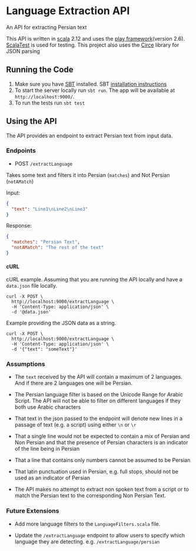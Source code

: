 # Language Extraction API

An API for extracting Persian text

This API is written in [scala](https://www.scala-lang.org/) 2.12 and uses the [play framework](https://www.playframework.com/)(version 2.6). [ScalaTest](http://www.scalatest.org/) is used for testing. This project also uses the [Circe](https://circe.github.io/circe/) library for JSON parsing

## Running the Code

1. Make sure you have [SBT](https://www.scala-sbt.org/) installed. SBT [installation instructions](https://www.scala-sbt.org/0.13/docs/Setup.html)
2. To start the server locally run `sbt run`. The app will be available at `http://localhost:9000/`.
3. To run the tests run `sbt test`

## Using the API

The API provides an endpoint to extract Persian text from input data.

### Endpoints

- POST `/extractLanguage`

Takes some text and filters it into Persian (`matches`) and Not Persian (`notAMatch`)

Input: 
```json
{
  "text": "Line1\nLine2\nLine3"
}

```
Response:
```json
{
  "matches": "Persian Text",
  "notAMatch": "The rest of the text"
}

```

#### cURL

cURL example. Assuming that you are running the API locally and have a `data.json` file locally.

```
curl -X POST \
  http://localhost:9000/extractLanguage \
  -H 'Content-Type: application/json' \
  -d '@data.json'
```

Example providing the JSON data as a string.

```
curl -X POST \
  http://localhost:9000/extractLanguage \
  -H 'Content-Type: application/json' \
  -d '{"text": "someText"}'
```

### Assumptions

- The `text` received by the API will contain a maximum of 2 languages. And if there are 2 languages one will be Persian. 

- The Persian language filter is based on the Unicode Range for Arabic Script. The API will not be able to filter on different languages if they both use Arabic characters 

- That text in the json passed to the endpoint will denote new lines in a passage of text (e.g. a script) using either `\n` or `\r`

- That a single line would not be expected to contain a mix of Persian and Non Persian and that the presence of Persian characters is an indicator of the line being in Persian

- That a line that contains only numbers cannot be assumed to be Persian 

- That latin punctuation used in Persian, e.g. full stops, should not be used as an indicator of Persian

- The API makes no attempt to extract non spoken text from a script or to match the Persian text to the corresponding Non Persian Text.

### Future Extensions

- Add more language filters to the `LanguageFilters.scala` file.

- Update the `/extractLanguage` endpoint to allow users to specify which language they are detecting. e.g. `/extractLanguage/persian`